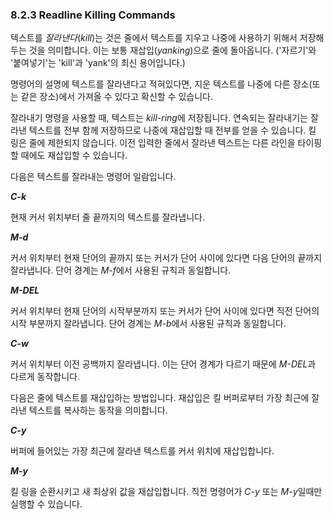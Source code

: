 ### 8.2.3 Readline Killing Commands
텍스트를 *잘라낸다*(*kill*)는 것은 줄에서 텍스트를 지우고 나중에 사용하기 위해서 저장해두는 것을 의미합니다. 이는 보통 재삽입(*yanking*)으로 줄에 돌아옵니다. ('자르기'와 '붙여넣기'는 'kill'과 'yank'의 최신 용어입니다.)

명령어의 설명에 텍스트를 잘라낸다고 적혀있다면, 지운 텍스트를 나중에 다른 장소(또는 같은 장소)에서 가져올 수 있다고 확신할 수 있습니다.

잘라내기 명령을 사용할 때, 텍스트는 *kill-ring*에 저장됩니다. 연속되는 잘라내기는 잘라낸 텍스트를 전부 함께 저장하므로 나중에 재삽입할 때 전부를 얻을 수 있습니다. 킬 링은 줄에 제한되지 않습니다. 이전 입력한 줄에서 잘라낸 텍스트는 다른 라인을 타이핑 할 때에도 재삽입할 수 있습니다.

다음은 텍스트를 잘라내는 명령어 일람입니다.

***C-k***

현재 커서 위치부터 줄 끝까지의 텍스트를 잘라냅니다.

***M-d***

커서 위치부터 현재 단어의 끝까지 또는 커서가 단어 사이에 있다면 다음 단어의 끝까지 잘라냅니다. 단어 경계는 *M-f*에서 사용된 규칙과 동일합니다.

***M-DEL***

커서 위치부터 현재 단어의 시작부분까지 또는 커서가 단어 사이에 있다면 직전 단어의 시작 부분까지 잘라냅니다. 단어 경계는 *M-b*에서 사용된 규칙과 동일합니다.

***C-w***

커서 위치부터 이전 공백까지 잘라냅니다. 이는 단어 경계가 다르기 때문에 *M-DEL*과 다르게 동작합니다.

다음은 줄에 텍스트를 재삽입하는 방법입니다. 재삽입은 킬 버퍼로부터 가장 최근에 잘라낸 텍스트를 복사하는 동작을 의미합니다.

***C-y***

버퍼에 들어있는 가장 최근에 잘라낸 텍스트를 커서 위치에 재삽입합니다.

***M-y***

킬 링을 순환시키고 새 최상위 값을 재삽입합니다. 직전 명령어가 *C-y* 또는 *M-y*일때만 실행할 수 있습니다.
